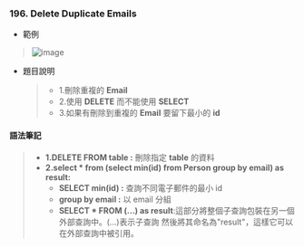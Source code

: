 ### 196. Delete Duplicate Emails
* 範例
> ![image](https://github.com/Ricky7737/LeetCodeSQLPractise/assets/58324475/555df1b1-eca5-4952-90e2-ebcbfbf238dc)
* 題目說明
  > * 1.刪除重複的 **Email**
  > * 2.使用 **DELETE** 而不能使用 **SELECT**
  > * 3.如果有刪除到重複的  **Email** 要留下最小的 **id**

#### 語法筆記
  > * **1.DELETE FROM table :** 刪除指定 **table** 的資料
  > * **2.select * from (select min(id) from Person group by email) as result:** 
  >    * **SELECT min(id) :** 查詢不同電子郵件的最小 id
  >    * **group by email :** 以 email 分組
  >    * **SELECT * FROM (...) as result**:這部分將整個子查詢包裝在另一個外部查詢中。(...)表示子查詢
然後將其命名為"result"，這樣它可以在外部查詢中被引用。



